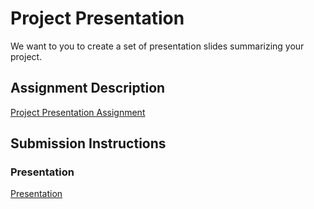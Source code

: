 # Project Presentation
We want to you to create a set of presentation slides summarizing your project.

## Assignment Description
[Project Presentation Assignment](https://education.launchcode.org/liftoff/assignments/project-presentation/)

## Submission Instructions

### Presentation
[Presentation](https://github.com/rarose67/liftoff-assignments/blob/master/P6-Project_Presentation/Project%20Presentation.pdf)
